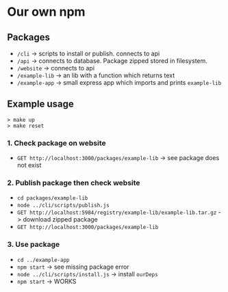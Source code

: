 # Our own npm

## Packages

- `/cli` -> scripts to install or publish. connects to api
- `/api` -> connects to database. Package zipped stored in filesystem.
- `/website` -> connects to api
- `/example-lib` -> an lib with a function which returns text
- `/example-app` -> small express app which imports and prints `example-lib`

## Example usage

    > make up
    > make reset

### 1. Check package on website

- `GET http://localhost:3000/packages/example-lib` -> see package does not exist

### 2. Publish package then check website

- `cd packages/example-lib`
- `node ../cli/scripts/publish.js`
- `GET http://localhost:5984/registry/example-lib/example-lib.tar.gz` -> download zipped package
- `GET http://localhost:3000/packages/example-lib`

### 3. Use package

- `cd ../example-app`
- `npm start` -> see missing package error
- `node ../cli/scripts/install.js` -> install `ourDeps`
- `npm start` -> WORKS

